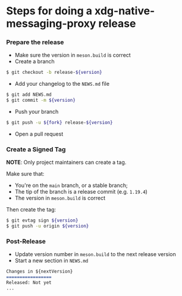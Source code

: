# Steps for doing a xdg-native-messaging-proxy release

### Prepare the release

- Make sure the version in `meson.build` is correct
- Create a branch
```sh
$ git checkout -b release-${version}
```
- Add your changelog to the `NEWS.md` file
```sh
$ git add NEWS.md
$ git commit -m ${version}
```
- Push your branch
```sh
$ git push -u ${fork} release-${version}
```
- Open a pull request

### Create a Signed Tag

**NOTE**: Only project maintainers can create a tag.

Make sure that:
 - You're on the `main` branch, or a stable branch;
 - The tip of the branch is a release commit (e.g. `1.19.4`)
 - The version in `meson.build` is correct

Then create the tag:

```sh
$ git evtag sign ${version}
$ git push -u origin ${version}
```

### Post-Release

- Update version number in `meson.build` to the next release version
- Start a new section in `NEWS.md`
```md
Changes in ${nextVersion}
=================
Released: Not yet
...
```
